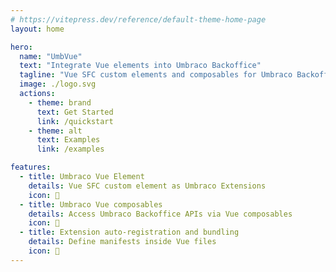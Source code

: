 ```yaml
---
# https://vitepress.dev/reference/default-theme-home-page
layout: home

hero:
  name: "UmbVue"
  text: "Integrate Vue elements into Umbraco Backoffice"
  tagline: "Vue SFC custom elements and composables for Umbraco Backoffice"
  image: ./logo.svg
  actions:
    - theme: brand
      text: Get Started
      link: /quickstart
    - theme: alt
      text: Examples
      link: /examples

features:
  - title: Umbraco Vue Element
    details: Vue SFC custom element as Umbraco Extensions
    icon: 🧩
  - title: Umbraco Vue composables
    details: Access Umbraco Backoffice APIs via Vue composables
    icon: 🔗
  - title: Extension auto-registration and bundling
    details: Define manifests inside Vue files
    icon: 🤖
---
```


